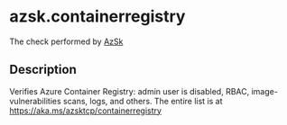 # azsk.containerregistry

The check performed by [AzSk](https://azsk.azurewebsites.net/)

## Description

Verifies Azure Container Registry: admin user is disabled, RBAC, image-vulnerabilities scans, logs, and others. The entire list is at https://aka.ms/azsktcp/containerregistry
